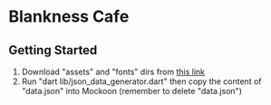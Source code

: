 # Blankness Cafe

## Getting Started

1. Download "assets" and "fonts" dirs from [this link](#)
2. Run "dart lib/json_data_generator.dart" then copy the content of "data.json" into Mockoon (remember to delete "data.json")